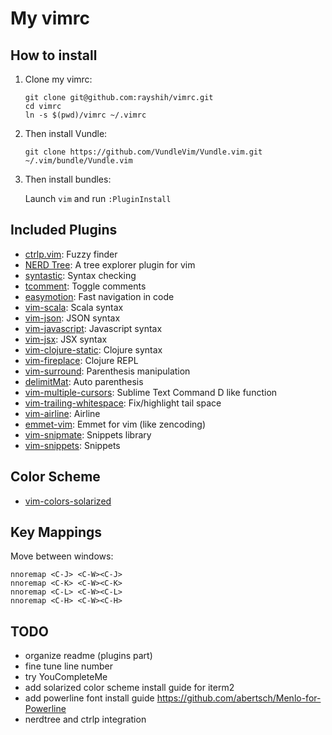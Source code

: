# My vimrc

## How to install

1. Clone my vimrc:

   ```
   git clone git@github.com:rayshih/vimrc.git
   cd vimrc
   ln -s $(pwd)/vimrc ~/.vimrc
   ```

2. Then install Vundle:

   ```
   git clone https://github.com/VundleVim/Vundle.vim.git ~/.vim/bundle/Vundle.vim
   ```

3. Then install bundles:

   Launch `vim` and run `:PluginInstall`


## Included Plugins

- [ctrlp.vim](https://github.com/kien/ctrlp.vim): Fuzzy finder
- [NERD Tree](https://github.com/scrooloose/nerdtree): A tree explorer plugin for vim
- [syntastic](https://github.com/scrooloose/syntastic): Syntax checking
- [tcomment](https://github.com/tomtom/tcomment_vim): Toggle comments
- [easymotion](https://github.com/easymotion/vim-easymotion): Fast navigation in code
- [vim-scala](https://github.com/derekwyatt/vim-scala): Scala syntax
- [vim-json](https://github.com/elzr/vim-json): JSON syntax
- [vim-javascript](https://github.com/pangloss/vim-javascript): Javascript syntax
- [vim-jsx](https://github.com/pangloss/vim-jsx): JSX syntax
- [vim-clojure-static](https://github.com/guns/vim-clojure-static): Clojure syntax
- [vim-fireplace](https://github.com/tpope/vim-fireplace): Clojure REPL
- [vim-surround](https://github.com/tpope/vim-surround): Parenthesis manipulation
- [delimitMat](https://github.com/Raimondi/delimitMate): Auto parenthesis
- [vim-multiple-cursors](https://github.com/terryma/vim-multiple-cursors): Sublime Text Command D like function
- [vim-trailing-whitespace](https://github.com/bronson/vim-trailing-whitespace): Fix/highlight tail space
- [vim-airline](https://github.com/bling/vim-airline): Airline
- [emmet-vim](https://github.com/mattn/emmet-vim): Emmet for vim (like zencoding)
- [vim-snipmate](https://github.com/garbas/vim-snipmate): Snippets library
- [vim-snippets](https://github.com/honza/vim-snippet): Snippets

## Color Scheme

- [vim-colors-solarized](https://github.com/altercation/vim-colors-solarized)

## Key Mappings

Move between windows:

```
nnoremap <C-J> <C-W><C-J>
nnoremap <C-K> <C-W><C-K>
nnoremap <C-L> <C-W><C-L>
nnoremap <C-H> <C-W><C-H>
```

## TODO

- organize readme (plugins part)
- fine tune line number
- try YouCompleteMe
- add solarized color scheme install guide for iterm2
- add powerline font install guide <https://github.com/abertsch/Menlo-for-Powerline>
- nerdtree and ctrlp integration
